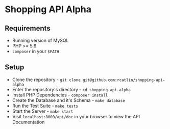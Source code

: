 # Shopping API Alpha

## Requirements

* Running version of MySQL
* PHP >= 5.6
* `composer` in your `$PATH`

## Setup

* Clone the repository - `git clone git@github.com:rcatlin/shopping-api-alpha`
* Enter the repository's directory - `cd shopping-api-alpha`
* Install PHP Dependencies - `composer install`
* Create the Database and it's Schema - `make database`
* Run the Test Suite - `make tests`
* Start the Server - `make start`
* Visit `localhost:8000/api/doc` in your browser to view the API Documentation
